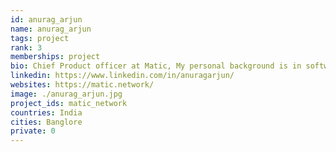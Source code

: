 ```yaml
---
id: anurag_arjun
name: anurag_arjun
tags: project
rank: 3
memberships: project
bio: Chief Product officer at Matic, My personal background is in software product management. I have 11+ years of experience in building technology products, with deep experience in working with structured and unstructured financial data.
linkedin: https://www.linkedin.com/in/anuragarjun/
websites: https://matic.network/
image: ./anurag_arjun.jpg
project_ids: matic_network
countries: India 
cities: Banglore
private: 0
---
```

